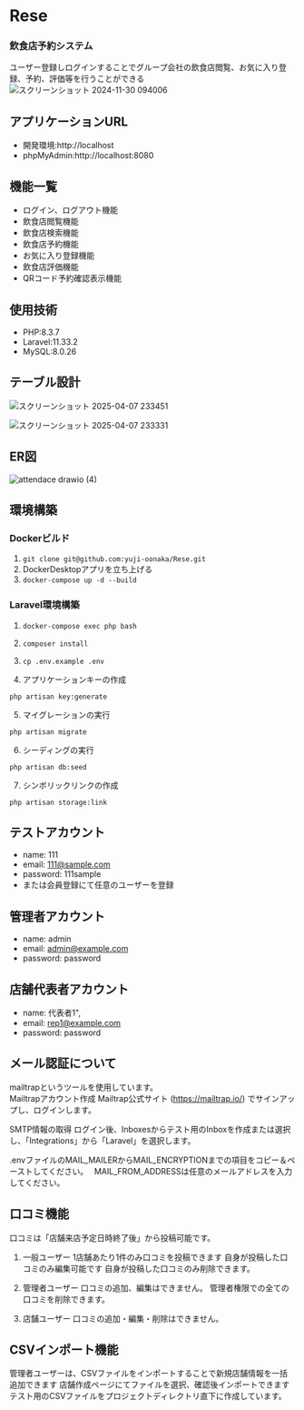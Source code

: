 # Rese 
### 飲食店予約システム
ユーザー登録しログインすることでグループ会社の飲食店閲覧、お気に入り登録、予約、評価等を行うことができる
![スクリーンショット 2024-11-30 094006](https://github.com/user-attachments/assets/5ae84db8-de2e-4fad-a8fb-b28a1937b20f)

## アプリケーションURL
- 開発環境:http://localhost  
- phpMyAdmin:http://localhost:8080

## 機能一覧
- ログイン、ログアウト機能
- 飲食店閲覧機能
- 飲食店検索機能
- 飲食店予約機能
- お気に入り登録機能
- 飲食店評価機能
- QRコード予約確認表示機能

## 使用技術
- PHP:8.3.7
- Laravel:11.33.2
- MySQL:8.0.26

## テーブル設計  
![スクリーンショット 2025-04-07 233451](https://github.com/user-attachments/assets/4c4b8d65-48ba-45ab-877f-e135209d5fea)

![スクリーンショット 2025-04-07 233331](https://github.com/user-attachments/assets/869ced62-89d1-4b62-9bee-a06a6c6eb9e0)



## ER図
![attendace drawio (4)](https://github.com/user-attachments/assets/0640db63-0bfb-42c2-82e3-e95a41a13d92)


## 環境構築  
### Dockerビルド
1. `git clone git@github.com:yuji-oonaka/Rese.git`
2. DockerDesktopアプリを立ち上げる
3. `docker-compose up -d --build`

### Laravel環境構築
1. `docker-compose exec php bash`
2. `composer install`
3. `cp .env.example .env`

4. アプリケーションキーの作成
```
php artisan key:generate
```
5. マイグレーションの実行
```
php artisan migrate
```
6. シーディングの実行
```
php artisan db:seed
```
7. シンボリックリンクの作成
```
php artisan storage:link
```
## テストアカウント
- name: 111
- email: 111@sample.com
- password: 111sample
- または会員登録にて任意のユーザーを登録

## 管理者アカウント
- name: admin
- email: admin@example.com
- password: password

## 店舗代表者アカウント
- name: 代表者1",
- email: rep1@example.com
- password: password

## メール認証について
mailtrapというツールを使用しています。  
Mailtrapアカウント作成
Mailtrap公式サイト (https://mailtrap.io/) 
でサインアップし、ログインします。

SMTP情報の取得
ログイン後、Inboxesからテスト用のInboxを作成または選択し、「Integrations」から「Laravel」を選択します。

.envファイルのMAIL_MAILERからMAIL_ENCRYPTIONまでの項目をコピー＆ペーストしてください。　
MAIL_FROM_ADDRESSは任意のメールアドレスを入力してください。

## 口コミ機能
口コミは「店舗来店予定日時終了後」から投稿可能です。

1. 一般ユーザー
1店舗あたり1件のみ口コミを投稿できます
自身が投稿した口コミのみ編集可能です
自身が投稿した口コミのみ削除できます。

2. 管理者ユーザー
口コミの追加、編集はできません。
管理者権限での全ての口コミを削除できます。

3. 店舗ユーザー
口コミの追加・編集・削除はできません。

## CSVインポート機能
管理者ユーザーは、CSVファイルをインポートすることで新規店舗情報を一括追加できます
店舗作成ページにてファイルを選択、確認後インポートできます
テスト用のCSVファイルをプロジェクトディレクトリ直下に作成しています。

　
